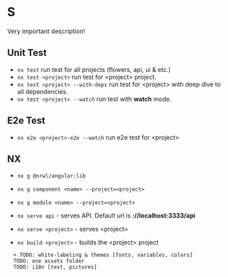 # S

Very important description!

## Unit Test

- `nx test` run test for all projects (flowers, api, ui & etc.)
- `nx test <project>` run test for \<project\> project.
- `nx test <project> --with-deps` run test for \<project\> with deep dive to all dependencies.
- `nx test <project> --watch` run test with **watch** mode.

## E2e Test

- `nx e2e <project>-e2e --watch` run e2e test for \<project\>

## NX

- `nx g @nrwl/angular:lib`
- `nx g component <name> --project=<project>`
- `nx g module <name> --project=<project>`

- `nx serve api` - serves API. Default url is **://localhost:3333/api**
- `nx serve <project>` - serves \<project\>

- `nx build <project>` - builds the \<project\> project

```text
  + TODO: white-labeling & themes [fonts, variables, colors]
  TODO: one assets folder
  TODO: i18n [text, pictures]
```
